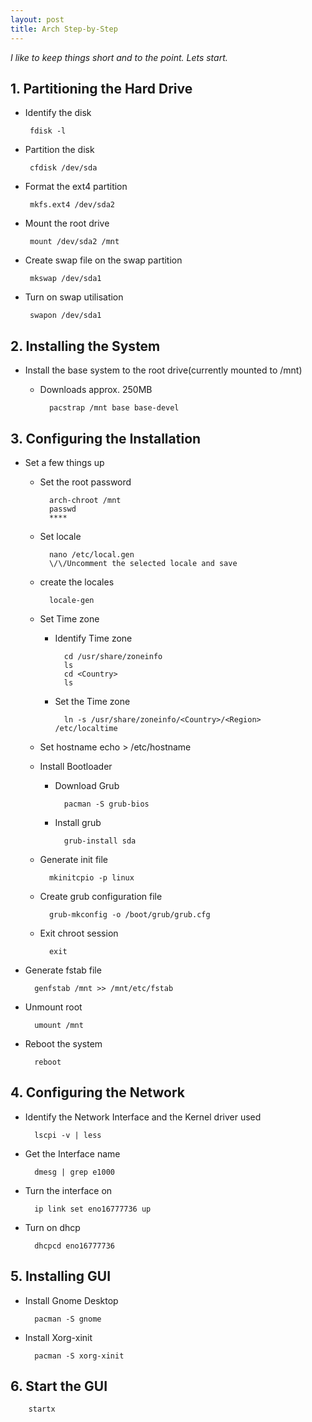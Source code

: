 ```yaml
---
layout: post
title: Arch Step-by-Step
---
```


*I like to keep things short and to the point. Lets start.*

## 1. Partitioning the Hard Drive

*  Identify the disk

		fdisk -l

*  Partition the disk

		cfdisk /dev/sda

*  Format the ext4 partition

		mkfs.ext4 /dev/sda2

*  Mount the root drive

		mount /dev/sda2 /mnt

*  Create swap file on the swap partition

		mkswap /dev/sda1			

*  Turn on swap utilisation

		swapon /dev/sda1

## 2. Installing the System

* Install the base system to the root drive(currently mounted to /mnt)
	+ Downloads approx. 250MB

			pacstrap /mnt base base-devel


## 3. Configuring the Installation

* Set a few things up
	* Set the root password
		
			arch-chroot /mnt
			passwd 
			****

	* Set locale

			nano /etc/local.gen
			\/\/Uncomment the selected locale and save

	* create the locales
		
			locale-gen

	* Set Time zone
		* Identify Time zone
		
				cd /usr/share/zoneinfo
				ls
				cd <Country>
				ls

		* Set the Time zone
				
				ln -s /usr/share/zoneinfo/<Country>/<Region> /etc/localtime

	* Set hostname
			echo <hostname> > /etc/hostname

	* Install Bootloader
		* Download Grub
		
				pacman -S grub-bios

		* Install grub

				grub-install sda

	* Generate init file
			
			mkinitcpio -p linux

	* Create grub configuration file
	
			grub-mkconfig -o /boot/grub/grub.cfg

	* Exit chroot session
	
			exit

* Generate fstab file

		genfstab /mnt >> /mnt/etc/fstab

* Unmount root

		umount /mnt

* Reboot the system

		reboot

## 4. Configuring the Network
* Identify the Network Interface and the Kernel driver used

		lscpi -v | less

* Get the Interface name

		dmesg | grep e1000

* Turn the interface on

		ip link set eno16777736 up

* Turn on dhcp
	
		dhcpcd eno16777736

## 5. Installing GUI
* Install Gnome Desktop

		pacman -S gnome

* Install Xorg-xinit

		pacman -S xorg-xinit

## 6. Start the GUI

		startx